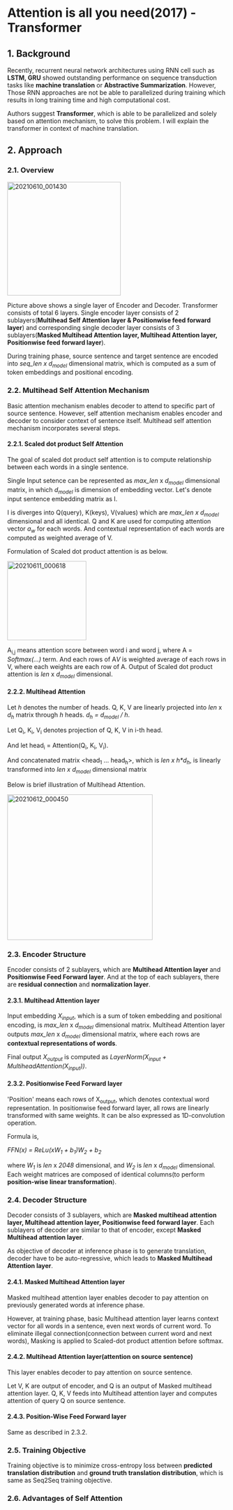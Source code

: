 # Attention is all you need(2017) - Transformer
## 1. Background
  Recently, recurrent neural network architectures using RNN cell such as **LSTM, GRU** showed outstanding performance on sequence transduction tasks like **machine translation** or **Abstractive Summarization**.
  However, Those RNN approaches are not be able to parallelized during training which results in long training time and high computational cost.

  Authors suggest **Transformer**, which is able to be parallelized and solely based on attention mechanism, to solve this problem. I will explain the transformer in context of machine translation.

## 2. Approach
### 2.1. Overview
<img width="260" alt="20210610_001430" src="https://user-images.githubusercontent.com/70640345/121381752-f34f7600-c980-11eb-847a-dfad6a406195.png">

  Picture above shows a single layer of Encoder and Decoder. Transformer consists of total 6 layers. Single encoder layer consists of 2 sublayers(**Multihead Self Attention layer & Positionwise feed forward layer**) and corresponding single decoder layer consists of 3 sublayers(**Masked Multihead Attention layer, Multihead Attention layer, Positionwise feed forward layer**).

  During training phase, source sentence and target sentence are encoded into *seq_len x d<sub>model</sub>* dimensional matrix, which is computed as a sum of token embeddings and positional encoding. 

### 2.2. Multihead Self Attention Mechanism
Basic attention mechanism enables decoder to attend to specific part of source sentence. However, self attention mechanism enables encoder and decoder to consider context of sentence itself. Multihead self attention mechanism incorporates several steps.

#### 2.2.1. Scaled dot product Self Attention
The goal of scaled dot product self attention is to compute relationship between each words in a single sentence. 

Single Input setence can be represented as *max_len* x *d<sub>model</sub>* dimensional matrix, in which *d<sub>model</sub>* is dimension of embedding vector.
Let's denote input sentence embedding matrix as I. 

I is diverges into Q(query), K(keys), V(values) which are *max_len x d<sub>model</sub>* dimensional and all identical. 
Q and K are used for computing attention vector *a<sub>w</sub>* for each words. And contextual representation of each words are computed as weighted average of V.

Formulation of Scaled dot product attention is as below.

<img width="181" alt="20210611_000618" src="https://user-images.githubusercontent.com/70640345/121549583-f44bda80-ca48-11eb-9263-9dbea6ecb0f7.png">

A<sub>i,j</sub> means attention score between word i and word j, where A = *Softmax(...)* term.
And each rows of A*V* is weighted average of each rows in V, where each weights are each row of A. Output of Scaled dot product attention is *len* x *d<sub>model</sub>* dimensional.

#### 2.2.2. Multihead Attention
Let *h* denotes the number of heads.
Q, K, V are linearly projected into *len* x *d<sub>h</sub>* matrix through *h* heads. *d<sub>h</sub> = d<sub>model</sub> / h*.

Let Q<sub>i</sub>, K<sub>i</sub>, V<sub>i</sub> denotes projection of Q, K, V in i-th head. 

And let head<sub>i</sub> = Attention(Q<sub>i</sub>, K<sub>i</sub>, V<sub>i</sub>).

And concatenated matrix <head<sub>1</sub> ... head<sub>h</sub>>, which is <i>len x h*d<sub>h</sub></i>, is linearly transformed into *len x d<sub>model</sub>* dimensional matrix

Below is brief illustration of Multihead Attention.

<img width="333" alt="20210612_000450" src="https://user-images.githubusercontent.com/70640345/121707774-e1e9a380-cb11-11eb-9497-5b68884c9fe4.png">




### 2.3. Encoder Structure
Encoder consists of 2 sublayers, which are **Multihead Attention layer** and **Positionwise Feed Forward layer**. And at the top of each sublayers, there are **residual connection** and **normalization layer**.

#### 2.3.1. Multihead Attention layer
Input embedding *X<sub>input</sub>*, which is a sum of token embedding and positional encoding, is *max_len* x *d<sub>model</sub>* dimensional matrix.
Multihead Attention layer outputs *max_len* x *d<sub>model</sub>* dimensional matrix, where each rows are **contextual representations of words**.

Final output *X<sub>output</sub>* is computed as *LayerNorm(X<sub>input</sub> + MultiheadAttention(X<sub>input</sub>))*.

#### 2.3.2. Positionwise Feed Forward layer
'Position' means each rows of X<sub>output</sub>, which denotes contextual word representation. In positionwise feed forward layer, all rows are linearly transformed with same weights. It can be also expressed as 1D-convolution operation.  

Formula is, 

*FFN(x) = ReLu(xW<sub>1</sub> + b<sub>1</sub>)W<sub>2</sub> + b<sub>2</sub>*

where *W<sub>1</sub>* is *len* x *2048* dimensional, and *W<sub>2</sub>* is *len* x *d<sub>model</sub>* dimensional.
Each weight matrices are composed of identical columns(to perform **position-wise linear transformation**).  

### 2.4. Decoder Structure
Decoder consists of 3 sublayers, which are **Masked multihead attention layer, Multihead attention layer, Positionwise feed forward layer**. Each sublayers of decoder are similar to that of encoder, except **Masked Multihead attention layer**.

As objective of decoder at inference phase is to generate translation, decoder have to be auto-regressive, which leads to **Masked Multihead Attention layer**.    
#### 2.4.1. Masked Multihead Attention layer
Masked multihead attention layer enables decoder to pay attention on previously generated words at inference phase.

However, at training phase, basic Multihead attention layer learns context vector for all words in a sentence, even next words of current word.
To eliminate illegal connection(connection between current word and next words), Masking is applied to Scaled-dot product attention before softmax.

#### 2.4.2. Multihead Attention layer(attention on source sentence)
This layer enables decoder to pay attention on source sentence. 

Let V, K are output of encoder, and Q is an output of Masked multihead attention layer. Q, K, V feeds into Multihead attention layer and computes attention of query Q on source sentence.  

#### 2.4.3. Position-Wise Feed Forward layer
Same as described in 2.3.2.

### 2.5. Training Objective
Training objective is to minimize cross-entropy loss between **predicted translation distribution** and **ground truth translation distribution**, which is same as Seq2Seq training objective.

### 2.6. Advantages of Self Attention
